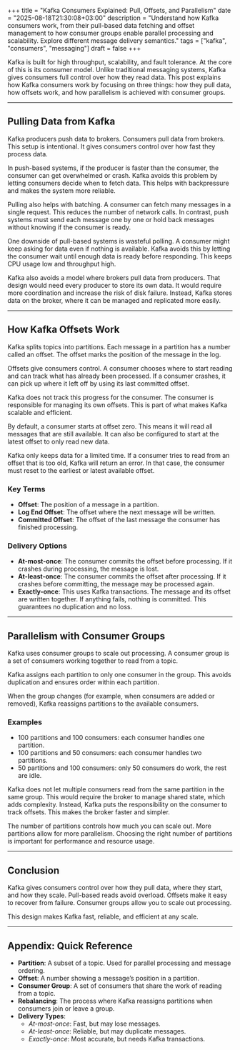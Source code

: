 +++
title = "Kafka Consumers Explained: Pull, Offsets, and Parallelism"
date = "2025-08-18T21:30:08+03:00"
description = "Understand how Kafka consumers work, from their pull-based data fetching and offset management to how consumer groups enable parallel processing and scalability. Explore different message delivery semantics."
tags = ["kafka", "consumers", "messaging"]
draft = false
+++

Kafka is built for high throughput, scalability, and fault tolerance. At the core of this is its consumer model. Unlike traditional messaging systems, Kafka gives consumers full control over how they read data. This post explains how Kafka consumers work by focusing on three things: how they pull data, how offsets work, and how parallelism is achieved with consumer groups.

---

## Pulling Data from Kafka

Kafka producers push data to brokers. Consumers pull data from brokers. This setup is intentional. It gives consumers control over how fast they process data.

In push-based systems, if the producer is faster than the consumer, the consumer can get overwhelmed or crash. Kafka avoids this problem by letting consumers decide when to fetch data. This helps with backpressure and makes the system more reliable.

Pulling also helps with batching. A consumer can fetch many messages in a single request. This reduces the number of network calls. In contrast, push systems must send each message one by one or hold back messages without knowing if the consumer is ready.

One downside of pull-based systems is wasteful polling. A consumer might keep asking for data even if nothing is available. Kafka avoids this by letting the consumer wait until enough data is ready before responding. This keeps CPU usage low and throughput high.

Kafka also avoids a model where brokers pull data from producers. That design would need every producer to store its own data. It would require more coordination and increase the risk of disk failure. Instead, Kafka stores data on the broker, where it can be managed and replicated more easily.

---

## How Kafka Offsets Work

Kafka splits topics into partitions. Each message in a partition has a number called an offset. The offset marks the position of the message in the log.

Offsets give consumers control. A consumer chooses where to start reading and can track what has already been processed. If a consumer crashes, it can pick up where it left off by using its last committed offset.

Kafka does not track this progress for the consumer. The consumer is responsible for managing its own offsets. This is part of what makes Kafka scalable and efficient.

By default, a consumer starts at offset zero. This means it will read all messages that are still available. It can also be configured to start at the latest offset to only read new data.

Kafka only keeps data for a limited time. If a consumer tries to read from an offset that is too old, Kafka will return an error. In that case, the consumer must reset to the earliest or latest available offset.

### Key Terms

- **Offset**: The position of a message in a partition.
- **Log End Offset**: The offset where the next message will be written.
- **Committed Offset**: The offset of the last message the consumer has finished processing.

### Delivery Options

- **At-most-once**: The consumer commits the offset before processing. If it crashes during processing, the message is lost.
- **At-least-once**: The consumer commits the offset after processing. If it crashes before committing, the message may be processed again.
- **Exactly-once**: This uses Kafka transactions. The message and its offset are written together. If anything fails, nothing is committed. This guarantees no duplication and no loss.

---

## Parallelism with Consumer Groups

Kafka uses consumer groups to scale out processing. A consumer group is a set of consumers working together to read from a topic.

Kafka assigns each partition to only one consumer in the group. This avoids duplication and ensures order within each partition.

When the group changes (for example, when consumers are added or removed), Kafka reassigns partitions to the available consumers.

### Examples

- 100 partitions and 100 consumers: each consumer handles one partition.
- 100 partitions and 50 consumers: each consumer handles two partitions.
- 50 partitions and 100 consumers: only 50 consumers do work, the rest are idle.

Kafka does not let multiple consumers read from the same partition in the same group. This would require the broker to manage shared state, which adds complexity. Instead, Kafka puts the responsibility on the consumer to track offsets. This makes the broker faster and simpler.

The number of partitions controls how much you can scale out. More partitions allow for more parallelism. Choosing the right number of partitions is important for performance and resource usage.

---

## Conclusion

Kafka gives consumers control over how they pull data, where they start, and how they scale. Pull-based reads avoid overload. Offsets make it easy to recover from failure. Consumer groups allow you to scale out processing.

This design makes Kafka fast, reliable, and efficient at any scale.

---

## Appendix: Quick Reference

- **Partition**: A subset of a topic. Used for parallel processing and message ordering.
- **Offset**: A number showing a message’s position in a partition.
- **Consumer Group**: A set of consumers that share the work of reading from a topic.
- **Rebalancing**: The process where Kafka reassigns partitions when consumers join or leave a group.
- **Delivery Types**:
  - *At-most-once*: Fast, but may lose messages.
  - *At-least-once*: Reliable, but may duplicate messages.
  - *Exactly-once*: Most accurate, but needs Kafka transactions.

